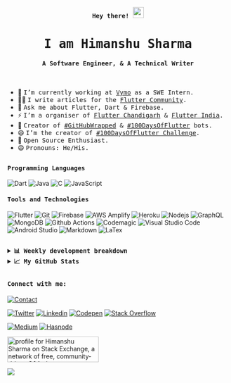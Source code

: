 <p align="center"><samp><b> Hey there! <img src="https://github.com/himanshusharma89/himanshusharma89/blob/master/Hi.gif" width="25px"> </b></samp></p>
<p align="center"><h1 align="center"><samp> I am Himanshu Sharma </samp></h1></p>
<p align="center"><h4 align="center"><samp> A Software Engineer, & A Technical Writer </samp></h4></p>
<br>
<div>

- 🔭 <samp>I’m currently working at [Vymo](https://www.getvymo.com/) as a SWE Intern.
- ✍🏻 <samp>I write articles for the [Flutter Community](https://medium.com/@himanshusharma89).
- 💬 <samp>Ask me about Flutter, Dart & Firebase.
- ⚡ <samp>I’m a organiser of [Flutter Chandigarh](https://github.com/flutterchandigarh) & [Flutter India](https://flutterindia.dev/).
- 🤖 <samp>Creator of [#GitHubWrapped](https://twitter.com/GitHubWrapped) & [#100DaysOfFlutter](https://twitter.com/100xFlutter) bots.
- 😄 <samp>I’m the creator of [#100DaysOfFlutter Challenge](https://100daysofflutter.azurewebsites.net/#/).
- 🥇 <samp>Open Source Enthusiast.
- 😄 <samp>Pronouns: He/His.
<!-- - 🤔 <samp>I’m looking for help with starting Android Development -->
<!-- - ⚡ <samp>Fun fact: Trap Nation is my buddy. -->
<!-- - 👯 <samp>I’m looking to collaborate on **Open Source Projects** -->
</div>

##

<h4><b><samp>Programming Languages</samp></b></h4>

![Dart](https://img.shields.io/badge/Dart-2bb7f6?style=flat-square&logo=Dart&logoColor=white)
![Java](https://img.shields.io/badge/Java-ea2d2f?style=flat-square&logo=java&logoColor=ffffff)
![C](https://img.shields.io/badge/C-27338e?style=flat-square&logo=c&logoColor=white)
![JavaScript](https://img.shields.io/badge/-JavaScript-%23F7DF1C?style=flat-square&logo=javascript&logoColor=000000&labelColor=%23F7DF1C&color=%23FFCE5A)

<h4><b><samp>Tools and Technologies</samp></b></h4>

![Flutter](https://img.shields.io/badge/Flutter-47c5fb?style=flat-square&logo=Flutter&logoColor=white)
![Git](https://img.shields.io/badge/Git-F05032?style=flat-square&logo=Git&logoColor=white)
![Firebase](https://img.shields.io/badge/Firebase-ffcb2c?style=flat-square&logo=Firebase&logoColor=white)
![AWS Amplify](https://img.shields.io/badge/AWS_Amplify-ffcb2c?style=flat-square&logo=AWS-Amplify&logoColor=white)
![Heroku](https://img.shields.io/badge/Heroku-443a86?style=flat-square&logo=Heroku&logoColor=white)
![Nodejs](https://img.shields.io/badge/Nodejs-62b059?style=flat-square&logo=Node.js&logoColor=white)
![GraphQL](https://img.shields.io/badge/Graphql-db33a3?style=flat-square&logo=Graphql&logoColor=white)
![MongoDB](https://img.shields.io/badge/MongoDB-4ba94e?style=flat-square&logo=MongoDB&logoColor=white)
![Github Actions](https://img.shields.io/badge/Github_Actions-2088FF?style=flat-square&logo=Github-Actions&logoColor=ffffff)
![Codemagic](https://img.shields.io/badge/CodeMagic-black?style=flat-square&logo=CodeMagic&logoColor=white)
![Visual Studio Code](https://img.shields.io/badge/Visual_Studio_Code-007ACC?style=flat-square&logo=Visual-Studio-Code&logoColor=white)
![Android Studio](https://img.shields.io/badge/Android_Studio-3DDC84?style=flat-square&logo=Android-Studio&logoColor=ffffff)
![Markdown](https://img.shields.io/badge/Markdown-black?style=flat-square&logo=Markdown&logoColor=white)
![LaTex](https://img.shields.io/badge/LaTex-008080?style=flat-square&logo=LaTex&logoColor=white)

##

<details>
  <summary><b><samp>📊 Weekly development breakdown</samp></b></summary>

<!--START_SECTION:waka-->
```text
Dart   50 mins         █████████████████████████   100.00 % 
```
<!--END_SECTION:waka-->

##

</details>

<details>
  <summary><b><samp>📈 My GitHub Stats</samp></b></summary>
<br>
<p align="center"> <img align="center" src="https://github-readme-stats.vercel.app/api/top-langs/?username=himanshusharma89&hide_langs_below=1&&show_icons=true&title_color=08fdd8&icon_color=bb2acf&text_color=ffffff&bg_color=242424"/> <img align="center" src="https://github-readme-stats.vercel.app/api?username=himanshusharma89&&show_icons=true&title_color=08fdd8&icon_color=bb2acf&text_color=ffffff&bg_color=242424"/>
 </p>

</details>

##

<h4><b><samp>Connect with me:</samp></b></h4>

[![Contact](https://img.shields.io/badge/contact@himanshusharma.tech-0075c8?style=flat-square&logo=gmail&logoColor=white)](mailto:contact@himanshusharma.tech)

[![Twitter](https://img.shields.io/badge/@__SharmaHimanshu-1DA1F2?style=flat-square&logo=twitter&logoColor=white)](https://twitter.com/_SharmaHimanshu)
[![Linkedin](https://img.shields.io/badge/Himanshu_Sharma-0077b5?style=flat-square&logo=Linkedin&logoColor=white)](https://www.linkedin.com/in/himanshusharma89) 
[![Codepen](https://img.shields.io/badge/Himanshu_Sharma-1e1f26?style=flat-square&logo=codepen&logoColor=white)](https://codepen.io/himanshusharma89)
[![Stack Overflow](https://img.shields.io/badge/Himanshu_Sharma-393939?style=flat-square&logo=stack-overflow&logoColor=white)](https://stackoverflow.com/users/11545939/himanshu-sharma)

[![Medium](https://img.shields.io/badge/@himanshusharma89-black?style=flat-square&logo=medium&logoColor=white)](https://medium.com/@himanshusharma89)
[![Hasnode](https://img.shields.io/badge/blog.himanshusharma.tech-black?style=flat-square&logo=hashnode&logoColor=2962ff)](https://blog.himanshusharma.tech)


<a href="https://stackexchange.com/users/15998609"><img src="https://stackexchange.com/users/flair/15998609.png?theme=dark" width="208" height="58" alt="profile for Himanshu Sharma on Stack Exchange, a network of free, community-driven Q&amp;A sites" title="profile for Himanshu Sharma on Stack Exchange, a network of free, community-driven Q&amp;A sites"></a>

![](https://visitor-badge.glitch.me/badge?page_id=himanshusharma89.himanshusharma89)
